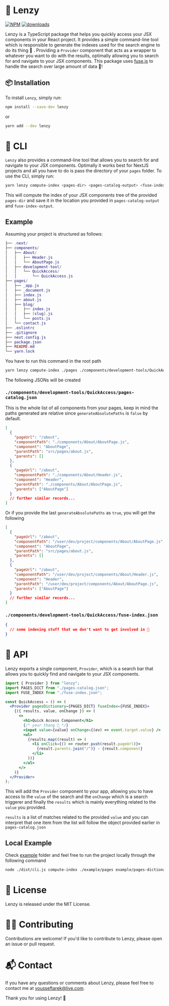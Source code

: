 # 🚀 Lenzy

[![NPM](https://img.shields.io/npm/v/lenzy.svg)](https://www.npmjs.com/package/lenzy)
[![downloads](https://img.shields.io/npm/dm/lenzy.svg)](https://www.npmjs.com/package/lenzy)

Lenzy is a TypeScript package that helps you quickly access your JSX components in your React project. It provides a simple command-line tool which is responsible to generate the indexes used for the search engine to do its thing 🌠 . Providing a `Provider` component that acts as a wrapper to whatever you want to do with the results, optimally allowing you to search for and navigate to your JSX components. This package uses [fuse.js](https://fusejs.io/) to handle the search over large amount of data 🎉!

## 📦 Installation

To install `Lenzy`, simply run:

```sh
npm install --save-dev lenzy
```

or

```sh
yarn add --dev lenzy
```

# 🤖 CLI

`Lenzy` also provides a command-line tool that allows you to search for and navigate to your JSX components. Optimally it works best for NextJS projects and all you have to do is pass the directory of your `pages` folder. To use the CLI, simply run:

```sh
yarn lenzy compute-index <pages-dir> <pages-catalog-output> <fuse-index-output> <generate-absolute-paths>
```

This will compute the index of your JSX components tree of the provided `pages-dir` and save it in the location you provided in `pages-catalog-output` and `fuse-index-output`.

## Example

Assuming your project is structured as follows:

```lua
├── .next/
├── components/
│   ├── About/
│   │   ├── Header.js
│   │   └── AboutPage.js
│   ├── development-tool/
│   │   └── QuickAccess/
│   │       └── QuickAccess.js
├── pages/
│   ├── _app.js
│   ├── _document.js
│   ├── index.js
│   ├── about.js
│   ├── blog/
│   │   ├── index.js
│   │   ├── [slug].js
│   │   └── posts.js
│   └── contact.js
├── .eslintrc
├── .gitignore
├── next.config.js
├── package.json
├── README.md
└── yarn.lock
```

You have to run this command in the root path

```zsh
yarn lenzy compute-index ./pages ./components/development-tools/QuickAccess/pages-catalog.json ./components/development-tools/QuickAccess/fuse-index.json true
```

The following JSONs will be created

### `./components/development-tools/QuickAccess/pages-catalog.json`

This is the whole list of all components from your pages, keep in mind the paths generated are relative since `generateAbsolutePaths` is `false` by default.

```json
[
  {
    "pageUrl": "/about",
    "componentPath": "./components/About/AboutPage.js",
    "component": "AboutPage",
    "parentPath": "src/pages/about.js",
    "parents": []
  },
  {
    "pageUrl": "/about",
    "componentPath": "./components/About/Header.js",
    "component": "Header",
    "parentPath": "./components/About/AboutPage.js",
    "parents": ["AboutPage"]
  }
  // further similar records...
]
```

Or if you provide the last `generateAbsolutePaths` as `true`, you will get the following

```json
[
  {
    "pageUrl": "/about",
    "componentPath": "/user/dev/project/components/About/AboutPage.js",
    "component": "AboutPage",
    "parentPath": "src/pages/about.js",
    "parents": []
  },
  {
    "pageUrl": "/about",
    "componentPath": "/user/dev/project/components/About/Header.js",
    "component": "Header",
    "parentPath": "/user/dev/project/components/About/AboutPage.js",
    "parents": ["AboutPage"]
  }
  // further similar records...
]
```

### `./components/development-tools/QuickAccess/fuse-index.json`

```json
{
  // some indexing stuff that we don't want to get involved in 🥲
}
```

# 📖 API

Lenzy exports a single component, `Provider`, which is a search bar that allows you to quickly find and navigate to your JSX components.

```jsx
import { Provider } from "lenzy";
import PAGES_DICT from "./pages-catalog.json";
import FUSE_INDEX from "./fuse-index.json";

const QuickAccess = () => (
  <Provider pagesDictionary={PAGES_DICT} fuseIndex={FUSE_INDEX}>
    {({ results, value, onChange }) => (
      <>
        <h1>Quick Access Component</h1>
        {/* your thang 🌃 */}
        <input value={value} onChange={(ev) => event.target.value} />
        <ul>
          {results.map((result) => (
            <li onClick={() => router.push(result.pageUrl)}>
              {result.parents.join("/")} - {result.component}
            </li>
          ))}
        </ul>
      </>
    )}
  </Provider>
);
```

This will add the `Provider` component to your app, allowing you to have access to the `value` of the search and the `onChange` which is a search triggerer and finally the `results` which is mainly everything related to the `value` you provided.

`results` is a list of matches related to the provided `value` and you can interpret that one item from the list will follow the object provided earlier in `pages-catalog.json`

## Local Example

Check [example](https://github.com/ylkhayat/lenzy/blob/main/example) folder and feel free to run the project locally through the following command

```sh
node ./dist/cli.js compute-index ./example/pages example/pages-dictionary.json example/fuse-index.json true
```

# 📜 License

Lenzy is released under the MIT License.

# 👨‍💻 Contributing

Contributions are welcome! If you'd like to contribute to Lenzy, please open an issue or pull request.

# 📬 Contact

If you have any questions or comments about Lenzy, please feel free to contact me at yousseftarek@live.com.

Thank you for using Lenzy! 🎉
